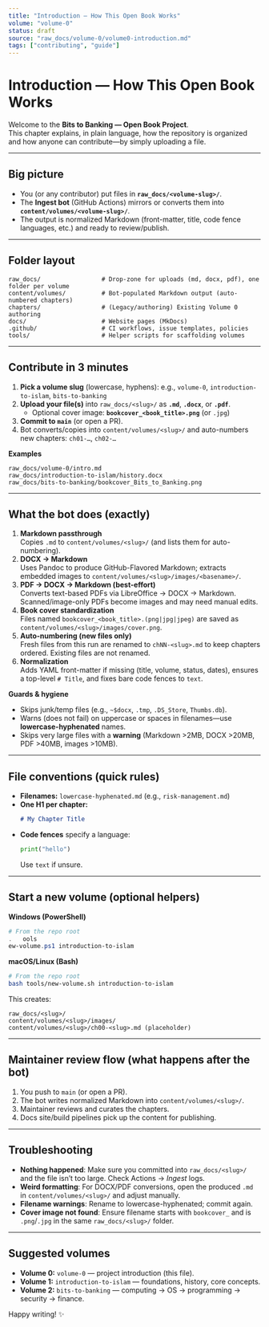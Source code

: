 ```yaml
---
title: "Introduction — How This Open Book Works"
volume: "volume-0"
status: draft
source: "raw_docs/volume-0/volume0-introduction.md"
tags: ["contributing", "guide"]
---
```


# Introduction — How This Open Book Works

Welcome to the **Bits to Banking — Open Book Project**.  
This chapter explains, in plain language, how the repository is organized and how anyone can contribute—by simply uploading a file.

---

## Big picture

- You (or any contributor) put files in **`raw_docs/<volume-slug>/`**.
- The **Ingest bot** (GitHub Actions) mirrors or converts them into **`content/volumes/<volume-slug>/`**.
- The output is normalized Markdown (front-matter, title, code fence languages, etc.) and ready to review/publish.

---

## Folder layout

```text
raw_docs/                 # Drop-zone for uploads (md, docx, pdf), one folder per volume
content/volumes/          # Bot-populated Markdown output (auto-numbered chapters)
chapters/                 # (Legacy/authoring) Existing Volume 0 authoring
docs/                     # Website pages (MkDocs)
.github/                  # CI workflows, issue templates, policies
tools/                    # Helper scripts for scaffolding volumes
```

---

## Contribute in 3 minutes

1. **Pick a volume slug** (lowercase, hyphens): e.g., `volume-0`, `introduction-to-islam`, `bits-to-banking`  
2. **Upload your file(s)** into `raw_docs/<slug>/` as **`.md`**, **`.docx`**, or **`.pdf`**.  
   - Optional cover image: **`bookcover_<book_title>.png`** (or `.jpg`)  
3. **Commit to `main`** (or open a PR).  
4. Bot converts/copies into `content/volumes/<slug>/` and auto-numbers new chapters: `ch01-…`, `ch02-…`

**Examples**
```text
raw_docs/volume-0/intro.md
raw_docs/introduction-to-islam/history.docx
raw_docs/bits-to-banking/bookcover_Bits_to_Banking.png
```

---

## What the bot does (exactly)

1. **Markdown passthrough**  
   Copies `.md` to `content/volumes/<slug>/` (and lists them for auto-numbering).
2. **DOCX → Markdown**  
   Uses Pandoc to produce GitHub-Flavored Markdown; extracts embedded images to `content/volumes/<slug>/images/<basename>/`.
3. **PDF → DOCX → Markdown (best-effort)**  
   Converts text-based PDFs via LibreOffice → DOCX → Markdown. Scanned/image-only PDFs become images and may need manual edits.
4. **Book cover standardization**  
   Files named `bookcover_<book_title>.(png|jpg|jpeg)` are saved as `content/volumes/<slug>/images/cover.png`.
5. **Auto-numbering (new files only)**  
   Fresh files from this run are renamed to `chNN-<slug>.md` to keep chapters ordered. Existing files are not renamed.
6. **Normalization**  
   Adds YAML front-matter if missing (title, volume, status, dates), ensures a top-level `# Title`, and fixes bare code fences to `text`.

**Guards & hygiene**
- Skips junk/temp files (e.g., `~$docx`, `.tmp`, `.DS_Store`, `Thumbs.db`).
- Warns (does not fail) on uppercase or spaces in filenames—use **lowercase-hyphenated** names.
- Skips very large files with a **warning** (Markdown >2MB, DOCX >20MB, PDF >40MB, images >10MB).

---

## File conventions (quick rules)

- **Filenames:** `lowercase-hyphenated.md` (e.g., `risk-management.md`)  
- **One H1 per chapter:**  
  ```markdown
  # My Chapter Title
  ```
- **Code fences** specify a language:  
  ```python
  print("hello")
  ```
  Use `text` if unsure.

---

## Start a new volume (optional helpers)

**Windows (PowerShell)**
```powershell
# From the repo root
.	ools
ew-volume.ps1 introduction-to-islam
```

**macOS/Linux (Bash)**
```bash
# From the repo root
bash tools/new-volume.sh introduction-to-islam
```

This creates:
```text
raw_docs/<slug>/
content/volumes/<slug>/images/
content/volumes/<slug>/ch00-<slug>.md (placeholder)
```

---

## Maintainer review flow (what happens after the bot)

1. You push to `main` (or open a PR).  
2. The bot writes normalized Markdown into `content/volumes/<slug>/`.  
3. Maintainer reviews and curates the chapters.  
4. Docs site/build pipelines pick up the content for publishing.

---

## Troubleshooting

- **Nothing happened**: Make sure you committed into `raw_docs/<slug>/` and the file isn’t too large. Check Actions → *Ingest* logs.  
- **Weird formatting**: For DOCX/PDF conversions, open the produced `.md` in `content/volumes/<slug>/` and adjust manually.  
- **Filename warnings**: Rename to lowercase-hyphenated; commit again.  
- **Cover image not found**: Ensure filename starts with `bookcover_` and is `.png`/`.jpg` in the same `raw_docs/<slug>/` folder.

---

## Suggested volumes

- **Volume 0:** `volume-0` — project introduction (this file).
- **Volume 1:** `introduction-to-islam` — foundations, history, core concepts.
- **Volume 2:** `bits-to-banking` — computing → OS → programming → security → finance.

Happy writing! ✨
